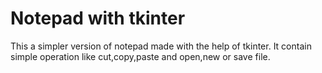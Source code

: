 # Notepad with tkinter
This a simpler version of notepad made with the help of tkinter.
It contain simple operation like cut,copy,paste and open,new or save file.
